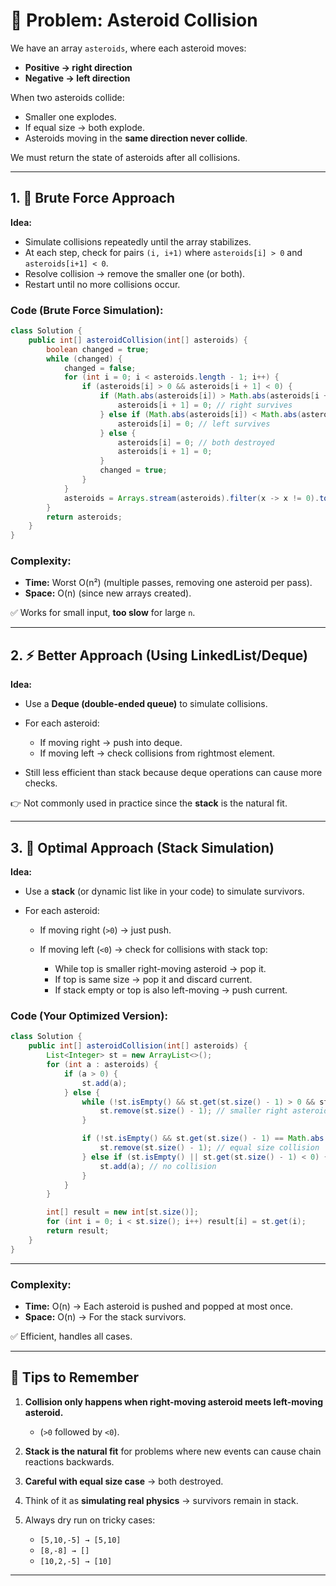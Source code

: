 # 📘 Problem: Asteroid Collision

We have an array `asteroids`, where each asteroid moves:

* **Positive → right direction**
* **Negative → left direction**

When two asteroids collide:

* Smaller one explodes.
* If equal size → both explode.
* Asteroids moving in the **same direction never collide**.

We must return the state of asteroids after all collisions.

---

## 1. 🐌 Brute Force Approach

**Idea:**

* Simulate collisions repeatedly until the array stabilizes.
* At each step, check for pairs `(i, i+1)` where `asteroids[i] > 0` and `asteroids[i+1] < 0`.
* Resolve collision → remove the smaller one (or both).
* Restart until no more collisions occur.

### Code (Brute Force Simulation):

```java
class Solution {
    public int[] asteroidCollision(int[] asteroids) {
        boolean changed = true;
        while (changed) {
            changed = false;
            for (int i = 0; i < asteroids.length - 1; i++) {
                if (asteroids[i] > 0 && asteroids[i + 1] < 0) {
                    if (Math.abs(asteroids[i]) > Math.abs(asteroids[i + 1])) {
                        asteroids[i + 1] = 0; // right survives
                    } else if (Math.abs(asteroids[i]) < Math.abs(asteroids[i + 1])) {
                        asteroids[i] = 0; // left survives
                    } else {
                        asteroids[i] = 0; // both destroyed
                        asteroids[i + 1] = 0;
                    }
                    changed = true;
                }
            }
            asteroids = Arrays.stream(asteroids).filter(x -> x != 0).toArray();
        }
        return asteroids;
    }
}
```

### Complexity:

* **Time:** Worst O(n²) (multiple passes, removing one asteroid per pass).
* **Space:** O(n) (since new arrays created).

✅ Works for small input, **too slow** for large `n`.

---

## 2. ⚡ Better Approach (Using LinkedList/Deque)

**Idea:**

* Use a **Deque (double-ended queue)** to simulate collisions.
* For each asteroid:

  * If moving right → push into deque.
  * If moving left → check collisions from rightmost element.
* Still less efficient than stack because deque operations can cause more checks.

👉 Not commonly used in practice since the **stack** is the natural fit.

---

## 3. 🚀 Optimal Approach (Stack Simulation)

**Idea:**

* Use a **stack** (or dynamic list like in your code) to simulate survivors.
* For each asteroid:

  * If moving right (`>0`) → just push.
  * If moving left (`<0`) → check for collisions with stack top:

    * While top is smaller right-moving asteroid → pop it.
    * If top is same size → pop it and discard current.
    * If stack empty or top is also left-moving → push current.

### Code (Your Optimized Version):

```java
class Solution {
    public int[] asteroidCollision(int[] asteroids) {
        List<Integer> st = new ArrayList<>();
        for (int a : asteroids) {
            if (a > 0) {
                st.add(a);
            } else {
                while (!st.isEmpty() && st.get(st.size() - 1) > 0 && st.get(st.size() - 1) < Math.abs(a)) {
                    st.remove(st.size() - 1); // smaller right asteroids destroyed
                }

                if (!st.isEmpty() && st.get(st.size() - 1) == Math.abs(a)) {
                    st.remove(st.size() - 1); // equal size collision
                } else if (st.isEmpty() || st.get(st.size() - 1) < 0) {
                    st.add(a); // no collision
                }
            }
        }

        int[] result = new int[st.size()];
        for (int i = 0; i < st.size(); i++) result[i] = st.get(i);
        return result;
    }
}
```

---

### Complexity:

* **Time:** O(n) → Each asteroid is pushed and popped at most once.
* **Space:** O(n) → For the stack survivors.

✅ Efficient, handles all cases.

---

## 🔑 Tips to Remember

1. **Collision only happens when right-moving asteroid meets left-moving asteroid.**

   * (`>0` followed by `<0`).
2. **Stack is the natural fit** for problems where new events can cause chain reactions backwards.
3. **Careful with equal size case** → both destroyed.
4. Think of it as **simulating real physics** → survivors remain in stack.
5. Always dry run on tricky cases:

   * `[5,10,-5] → [5,10]`
   * `[8,-8] → []`
   * `[10,2,-5] → [10]`

---
